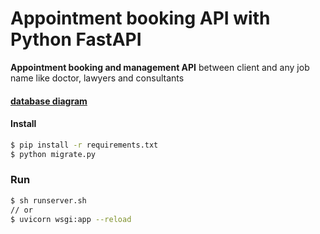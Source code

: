 # Appointment booking API with Python FastAPI 

__Appointment booking and management API__
between client and any job name like doctor, lawyers and consultants


#### [database diagram](https://github.com/AlaaProg/Appointments-API/blob/master/database_diagram.png)
#### Install 
```bash 
$ pip install -r requirements.txt
$ python migrate.py 
```

### Run 
```bash 
$ sh runserver.sh 
// or 
$ uvicorn wsgi:app --reload
```


